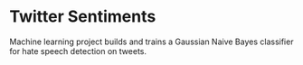 # Twitter Sentiments
Machine learning project builds and trains a Gaussian Naive Bayes classifier for hate speech detection on tweets.
